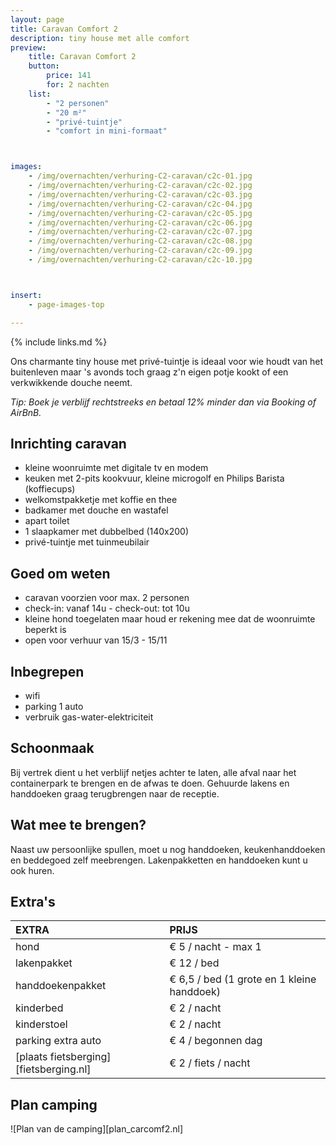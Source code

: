 ```yaml
---
layout: page
title: Caravan Comfort 2
description: tiny house met alle comfort
preview:
    title: Caravan Comfort 2
    button:
        price: 141
        for: 2 nachten
    list:
        - "2 personen"
        - "20 m²"
        - "privé-tuintje"
        - "comfort in mini-formaat"



images:
    - /img/overnachten/verhuring-C2-caravan/c2c-01.jpg
    - /img/overnachten/verhuring-C2-caravan/c2c-02.jpg
    - /img/overnachten/verhuring-C2-caravan/c2c-03.jpg
    - /img/overnachten/verhuring-C2-caravan/c2c-04.jpg
    - /img/overnachten/verhuring-C2-caravan/c2c-05.jpg
    - /img/overnachten/verhuring-C2-caravan/c2c-06.jpg
    - /img/overnachten/verhuring-C2-caravan/c2c-07.jpg
    - /img/overnachten/verhuring-C2-caravan/c2c-08.jpg
    - /img/overnachten/verhuring-C2-caravan/c2c-09.jpg
    - /img/overnachten/verhuring-C2-caravan/c2c-10.jpg



insert:
    - page-images-top

---
```


{% include links.md %}

Ons charmante tiny house met privé-tuintje is ideaal voor wie houdt van het buitenleven maar 's avonds toch graag z'n eigen potje kookt of een verkwikkende douche neemt.

*Tip: Boek je verblijf rechtstreeks en betaal 12% minder dan via Booking of AirBnB.*

## Inrichting caravan
- kleine woonruimte met digitale tv en modem
- keuken met 2-pits kookvuur, kleine microgolf en Philips Barista (koffiecups)
- welkomstpakketje met koffie en thee
- badkamer met douche en wastafel
- apart toilet
- 1 slaapkamer met dubbelbed (140x200)
- privé-tuintje met tuinmeubilair

## Goed om weten
- caravan voorzien voor max. 2 personen
- check-in: vanaf 14u - check-out: tot 10u
- kleine hond toegelaten maar houd er rekening mee dat de woonruimte beperkt is
- open voor verhuur van 15/3 - 15/11


## Inbegrepen
- wifi
- parking 1 auto
- verbruik gas-water-elektriciteit

## Schoonmaak
Bij vertrek dient u het verblijf netjes achter te laten, alle afval naar het containerpark te brengen en de afwas te doen. Gehuurde lakens en handdoeken graag terugbrengen naar de receptie.


## Wat mee te brengen?
Naast uw persoonlijke spullen, moet u nog handdoeken, keukenhanddoeken en beddegoed zelf meebrengen.
Lakenpakketten en handdoeken kunt u ook huren.


## Extra's

EXTRA               | PRIJS
:-------------------|:-----------|
hond                | € 5 / nacht - max 1
lakenpakket         | € 12 / bed
handdoekenpakket    | € 6,5 / bed (1 grote en 1 kleine handdoek)
kinderbed           | € 2 / nacht
kinderstoel         | € 2 / nacht
parking extra auto  | € 4 / begonnen dag
[plaats fietsberging][fietsberging.nl]| € 2 / fiets / nacht


## Plan camping

![Plan van de camping][plan_carcomf2.nl]
